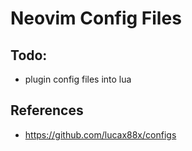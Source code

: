 # Neovim Config Files


## Todo: 
* plugin config files into lua

## References
* https://github.com/lucax88x/configs
